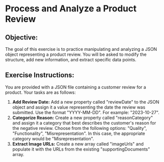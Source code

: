 # Process and Analyze a Product Review

## Objective: 
The goal of this exercise is to practice manipulating and analyzing a JSON object representing a product review. You will be asked to modify the structure, add new information, and extract specific data points.

## Exercise Instructions:

You are provided with a JSON file containing a customer review for a product. Your tasks are as follows:

1. **Add Review Date:** Add a new property called "reviewDate" to the JSON object and assign it a value representing the date the review was submitted. Use the format "YYYY-MM-DD". For example: "2023-10-27".
2. **Categorize Reason:** Create a new property called "reasonCategory" and assign it a category that best describes the customer's reason for the negative review. Choose from the following options: "Quality", "Functionality", "Misrepresentation". In this case, the appropriate category would be "Misrepresentation".
3. **Extract Image URLs:** Create a new array called "imageUrls" and populate it with the URLs from the existing "supportingDocuments" array.


